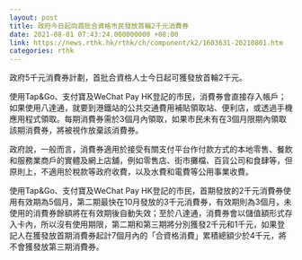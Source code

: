 ```yaml
---
layout: post
title: 政府今日起向首批合資格市民發放首輪2千元消費券
date: 2021-08-01 07:43:24.000000000 +08:00
link: https://news.rthk.hk/rthk/ch/component/k2/1603631-20210801.htm
categories: rthk
---
```


政府5千元消費券計劃，首批合資格人士今日起可獲發放首輪2千元。

使用Tap&Go、支付寶及WeChat Pay HK登記的市民，消費券會直接存入帳戶；如果使用八達通，就要到港鐵站的公共交通費用補貼領取站、便利店，或透過手機應用程式領取。每期消費券需於3個月內領取，如果市民未有在3個月限期內領取該期消費券，將被視作放棄該消費券。

政府說，一般而言，消費券適用於接受有關支付平台作付款方式的本地零售、餐飲和服務業商戶的實體及網上店舖，例如零售店、街市攤檔、百貨公司和食肆等，但原則上，不適用於稅款等政府收費，以及水費和電費等公用事業收費。

使用Tap&Go、支付寶及WeChat Pay HK登記的市民，首期發放的2千元消費券使用有效期為5個月，第二期最快在10月發放的3千元消費券，有效期則為3個月，未使用的消費券餘額將在有效期後自動失效；至於八達通，消費券會以儲值額形式存入卡內，所以沒有使用期限，第二期和第三期將分別獲發2千元和1千元，如果登記人在獲發放首期消費券起計7個月內的「合資格消費」累積總額少於4千元，將不會獲發放第三期消費券。
